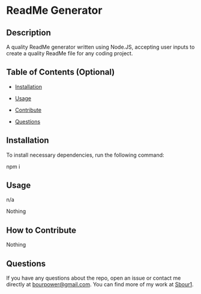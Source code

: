 # ReadMe Generator

  ## Description
  
  A quality ReadMe generator written using Node.JS, accepting user inputs to create a quality ReadMe file for any coding project.
  
  ## Table of Contents (Optional)
  
  * [Installation](#installation)
  * [Usage](#usage)
   
  * [Contribute](#contributing)
  * [Questions](#questions)
  
  ## Installation
  
  To install necessary dependencies, run the following command: 

  npm i

  ## Usage

  n/a
  
  Nothing
  
  
  
  


  
  ## How to Contribute
  
  Nothing
  
  ## Questions
  
  If you have any questions about the repo, open an issue or contact me directly at bourpower@gmail.com. You can find more of my work at [Sbour1](https://github.com/Sbour1/).
  
